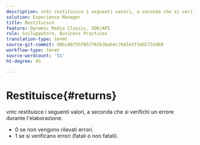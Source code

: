 ```yaml
---
description: vntc restituisce i seguenti valori, a seconda che si verifichi un errore durante l'elaborazione.
solution: Experience Manager
title: Restituisce
feature: Dynamic Media Classic, SDK/API
role: Sviluppatore, Business Practices
translation-type: tm+mt
source-git-commit: d0bc88f55f857762b3bab4c76d1e3f3dd2733d60
workflow-type: tm+mt
source-wordcount: '51'
ht-degree: 0%

---
```



# Restituisce{#returns}

vntc restituisce i seguenti valori, a seconda che si verifichi un errore durante l&#39;elaborazione.

* 0 se non vengono rilevati errori.
* 1 se si verificano errori (fatali o non fatali).


